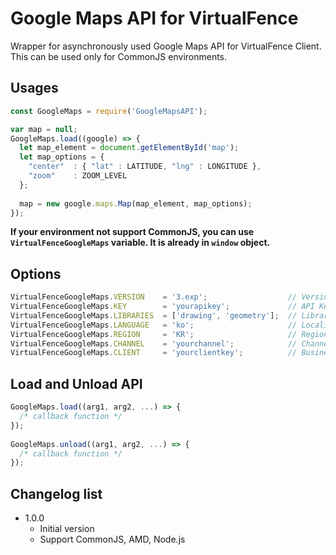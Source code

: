# Google Maps API for VirtualFence
Wrapper for asynchronously used Google Maps API for VirtualFence Client.
This can be used only for CommonJS environments.

## Usages
```javascript
const GoogleMaps = require('GoogleMapsAPI');

var map = null;
GoogleMaps.load((google) => {
  let map_element = document.getElementById('map');
  let map_options = {
    "center"  : { "lat" : LATITUDE, "lng" : LONGITUDE },
    "zoom"    : ZOOM_LEVEL
  };
  
  map = new google.maps.Map(map_element, map_options);
});
```

**If your environment not support CommonJS, you can use `VirtualFenceGoogleMaps` variable.
It is already in `window` object.**

## Options
```javascript
VirtualFenceGoogleMaps.VERSION    = '3.exp';                  // Version
VirtualFenceGoogleMaps.KEY        = 'yourapikey';             // API Key
VirtualFenceGoogleMaps.LIBRARIES  = ['drawing', 'geometry'];  // Libraries
VirtualFenceGoogleMaps.LANGUAGE   = 'ko';                     // Localization
VirtualFenceGoogleMaps.REGION     = 'KR';                     // Region Code
VirtualFenceGoogleMaps.CHANNEL    = 'yourchannel';            // Channel
VirtualFenceGoogleMaps.CLIENT     = 'yourclientkey';          // Business Client key
```

## Load and Unload API
```javascript
GoogleMaps.load((arg1, arg2, ...) => {
  /* callback function */
});
  
GoogleMaps.unload((arg1, arg2, ...) => {
  /* callback function */
});
```

## Changelog list
* 1.0.0
  + Initial version
  + Support CommonJS, AMD, Node.js
